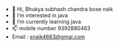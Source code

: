 - 👋 Hi, Bhukya subhash chandra bose naik
- 👀 I’m interested in java
- 🌱 I’m currently learning java 
- 📫 mobile number 9392880463
-    Email : snaik4663@gmai.com

<!---
naik443/naik443 is a ✨ special ✨ repository because its `README.md` (this file) appears on your GitHub profile.
You can click the Preview link to take a look at your changes.
--->
